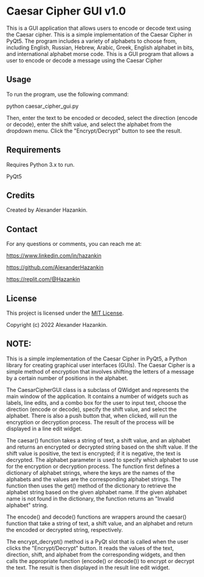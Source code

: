 # Caesar Cipher GUI v1.0
This is a GUI application that allows users to encode or decode text using the Caesar cipher.
This is a simple implementation of the Caesar Cipher in PyQt5.
The program includes a variety of alphabets to choose from, including
English, Russian, Hebrew, Arabic, Greek, English alphabet in bits, and international alphabet morse code.
This is a GUI program that allows a user to encode or decode a message using the Caesar Cipher

## Usage
To run the program, use the following command:

python caesar_cipher_gui.py

Then, enter the text to be encoded or decoded,
select the direction (encode or decode),
enter the shift value, and select the alphabet from the dropdown menu.
Click the "Encrypt/Decrypt" button to see the result.

## Requirements
Requires Python 3.x to run.

PyQt5

## Credits
Created by Alexander Hazankin.

## Contact
For any questions or comments, you can reach me at:

https://www.linkedin.com/in/hazankin

https://github.com/AlexanderHazankin

https://replit.com/@Hazankin

## License
This project is licensed under the [MIT License](LICENSE).

Copyright (c) 2022 Alexander Hazankin.


## NOTE:
This is a simple implementation of the Caesar Cipher in PyQt5, a Python library for creating graphical user interfaces (GUIs).
The Caesar Cipher is a simple method of encryption that involves shifting the letters of a message by a certain number of positions in the alphabet.

The CaesarCipherGUI class is a subclass of QWidget and represents the main window of the application.
It contains a number of widgets such as labels, line edits, and a combo box for the user to input text,
choose the direction (encode or decode), specify the shift value, and select the alphabet.
There is also a push button that, when clicked, will run the encryption or decryption process.
The result of the process will be displayed in a line edit widget.

The caesar() function takes a string of text, a shift value, and an alphabet and returns an encrypted or decrypted string based on the shift value.
If the shift value is positive, the text is encrypted; if it is negative, the text is decrypted.
The alphabet parameter is used to specify which alphabet to use for the encryption or decryption process.
The function first defines a dictionary of alphabet strings, where the keys are the names of the alphabets and
the values are the corresponding alphabet strings. The function then uses the get() method of the dictionary
to retrieve the alphabet string based on the given alphabet name. If the given alphabet name is not found in the dictionary,
the function returns an "Invalid alphabet" string.

The encode() and decode() functions are wrappers around the caesar() function that take a string of text,
a shift value, and an alphabet and return the encoded or decrypted string, respectively.

The encrypt_decrypt() method is a PyQt slot that is called when the user clicks the "Encrypt/Decrypt" button.
It reads the values of the text, direction, shift, and alphabet from the corresponding widgets,
and then calls the appropriate function (encode() or decode()) to encrypt or decrypt the text.
The result is then displayed in the result line edit widget.
